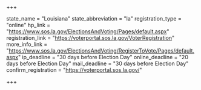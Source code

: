 +++

state_name = "Louisiana"
state_abbreviation = "la"
registration_type = "online"
hp_link = "https://www.sos.la.gov/ElectionsAndVoting/Pages/default.aspx"
registration_link = "https://voterportal.sos.la.gov/VoterRegistration"
more_info_link = "https://www.sos.la.gov/ElectionsAndVoting/RegisterToVote/Pages/default.aspx"
ip_deadline = "30 days before Election Day"
online_deadline = "20 days before Election Day"
mail_deadline = "30 days before Election Day"
confirm_registration = "https://voterportal.sos.la.gov/"

+++